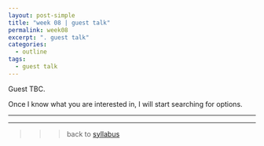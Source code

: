 ```yaml
---
layout: post-simple
title: "week 08 | guest talk"
permalink: week08
excerpt: ". guest talk"
categories:
  - outline
tags:
  - guest talk
---
```


Guest TBC.   

Once I know what you are interested in, I will start searching for options.   

---
---

>>> back to [syllabus](../aru2018#syllabus)
